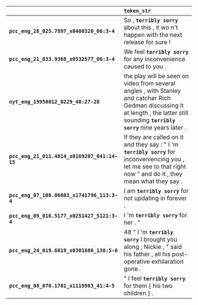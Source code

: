 |                                              | `token_str`                                                                                                                                                                             |
|:---------------------------------------------|:----------------------------------------------------------------------------------------------------------------------------------------------------------------------------------------|
| **`pcc_eng_28_025.7897_x0400320_06:3-4`**    | So , __``terribly sorry``__ about this , it wo n't happen with the next release for sure !                                                                                              |
| **`pcc_eng_21_033.9368_x0532577_06:3-4`**    | We feel __``terribly sorry``__ for any inconvenience caused to you .                                                                                                                    |
| **`nyt_eng_19950812_0229_40:27-28`**         | the play will be seen on video from several angles , with Stanley and catcher Rich Gedman discussing it at length , the latter still sounding __``terribly sorry``__ nine years later . |
| **`pcc_eng_21_011.4814_x0169207_041:14-15`** | If they are called on it and they say : " I 'm __``terribly sorry``__ for inconveniencing you , let me see to that right now " and do it , they mean what they say .                    |
| **`pcc_eng_07_108.06803_x1741796_113:3-4`**  | I am __``terribly sorry``__ for not updating in forever .                                                                                                                               |
| **`pcc_eng_09_016.5177_x0251427_5121:3-4`**  | I 'm __``terribly sorry``__ for her . "                                                                                                                                                 |
| **`pcc_eng_24_019.6819_x0301686_138:5-6`**   | 48 " I 'm __``terribly sorry``__ I brought you along ; Nickie , " said his father , all his post-operative exhilaration gone .                                                          |
| **`pcc_eng_08_070.1701_x1119983_41:4-5`**    | " I feel __``terribly sorry``__ for them [ his two children ] .                                                                                                                         |